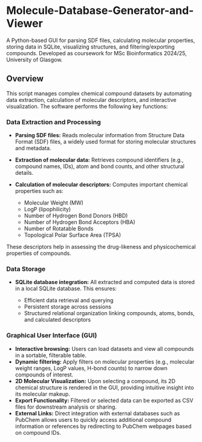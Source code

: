 # Molecule-Database-Generator-and-Viewer

A Python-based GUI for parsing SDF files, calculating molecular properties, storing data in SQLite, visualizing structures, and filtering/exporting compounds. Developed as coursework for MSc Bioinformatics 2024/25, University of Glasgow.


## Overview

This script manages complex chemical compound datasets by automating data extraction, calculation of molecular descriptors, and interactive visualization. 
The software performs the following key functions:

### Data Extraction and Processing

* **Parsing SDF files:** Reads molecular information from Structure Data Format (SDF) files, a widely used format for storing molecular structures and metadata.
* **Extraction of molecular data:** Retrieves compound identifiers (e.g., compound names, IDs), atom and bond counts, and other structural details.
* **Calculation of molecular descriptors:** Computes important chemical properties such as:

  * Molecular Weight (MW)
  * LogP (lipophilicity)
  * Number of Hydrogen Bond Donors (HBD)
  * Number of Hydrogen Bond Acceptors (HBA)
  * Number of Rotatable Bonds
  * Topological Polar Surface Area (TPSA)

These descriptors help in assessing the drug-likeness and physicochemical properties of compounds.

### Data Storage

* **SQLite database integration:** All extracted and computed data is stored in a local SQLite database. This ensures:

  * Efficient data retrieval and querying
  * Persistent storage across sessions
  * Structured relational organization linking compounds, atoms, bonds, and calculated descriptors

### Graphical User Interface (GUI)

* **Interactive browsing:** Users can load datasets and view all compounds in a sortable, filterable table.
* **Dynamic filtering:** Apply filters on molecular properties (e.g., molecular weight ranges, LogP values, H-bond counts) to narrow down compounds of interest.
* **2D Molecular Visualization:** Upon selecting a compound, its 2D chemical structure is rendered in the GUI, providing intuitive insight into its molecular makeup.
* **Export Functionality:** Filtered or selected data can be exported as CSV files for downstream analysis or sharing.
* **External Links:** Direct integration with external databases such as PubChem allows users to quickly access additional compound information or references by redirecting to PubChem webpages based on compound IDs.

